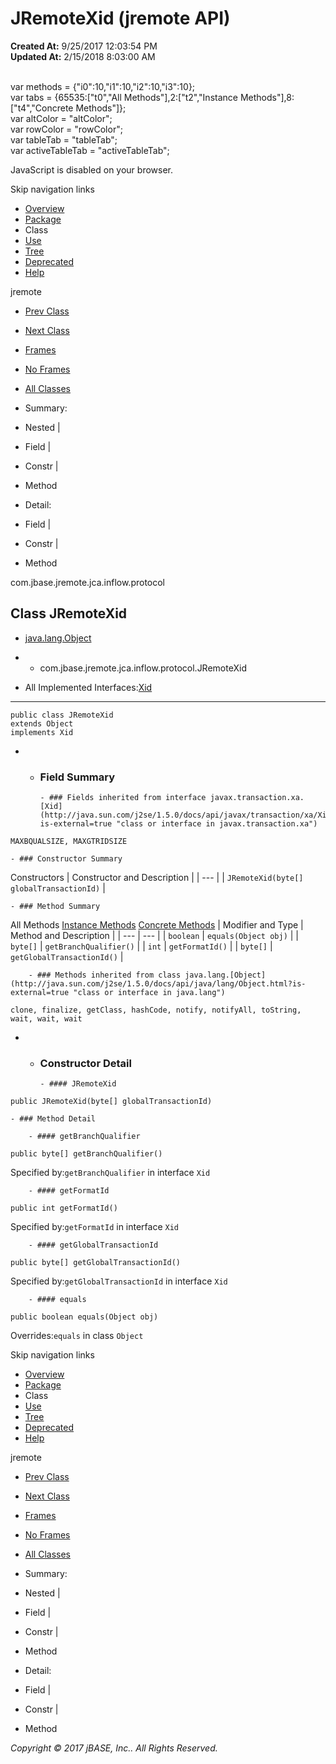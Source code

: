 # JRemoteXid (jremote   API)

**Created At:** 9/25/2017 12:03:54 PM  
**Updated At:** 2/15/2018 8:03:00 AM  

<!--<br>    try {<br>        if (location.href.indexOf('is-external=true') == -1) {<br>            parent.document.title="JRemoteXid (jremote   API)";<br>        }<br>    }<br>    catch(err) {<br>    }<br>//--><br>var methods = {"i0":10,"i1":10,"i2":10,"i3":10};<br>var tabs = {65535:["t0","All Methods"],2:["t2","Instance Methods"],8:["t4","Concrete Methods"]};<br>var altColor = "altColor";<br>var rowColor = "rowColor";<br>var tableTab = "tableTab";<br>var activeTableTab = "activeTableTab";
JavaScript is disabled on your browser.

Skip navigation links

- [Overview](../../../../../../overview-summary.html)
- [Package](/39264-protocol/com_jbase_jremote_jca_inflow_protocol_package-summary)
- Class
- [Use](/39265-class-use/com_jbase_jremote_jca_inflow_protocol_class-use_JRemoteXid)
- [Tree](/39264-protocol/com_jbase_jremote_jca_inflow_protocol_package-tree)
- [Deprecated](../../../../../../deprecated-list.html)
- [Help](../../../../../../help-doc.html)


jremote <br>

- [Prev Class](/39264-protocol/com_jbase_jremote_jca_inflow_protocol_inboundrequest "interface in com.jbase.jremote.jca.inflow.protocol")
- [Next Class](/39264-protocol/com_jbase_jremote_jca_inflow_protocol_noendpointactivatedresponse "class in com.jbase.jremote.jca.inflow.protocol")


- [Frames](../../../../../../index.html?com/jbase/jremote/jca/inflow/protocol//39264-protocol/com_jbase_jremote_jca_inflow_protocol_JRemoteXid)
- [No Frames](/39264-protocol/com_jbase_jremote_jca_inflow_protocol_JRemoteXid)


- [All Classes](../../../../../../allclasses-noframe.html)


<!--<br>  allClassesLink = document.getElementById("allclasses\_navbar\_top");<br>  if(window==top) {<br>    allClassesLink.style.display = "block";<br>  }<br>  else {<br>    allClassesLink.style.display = "none";<br>  }<br>  //-->

- Summary:
- Nested |
- Field |
- Constr |
- Method


- Detail:
- Field |
- Constr |
- Method

com.jbase.jremote.jca.inflow.protocol

## Class JRemoteXid

- [java.lang.Object](http://java.sun.com/j2se/1.5.0/docs/api/java/lang/Object.html?is-external=true "class or interface in java.lang")
- - com.jbase.jremote.jca.inflow.protocol.JRemoteXid


- All Implemented Interfaces:[Xid](http://java.sun.com/j2se/1.5.0/docs/api/javax/transaction/xa/Xid.html?is-external=true "class or interface in javax.transaction.xa")
* * *


```
public class JRemoteXid
extends Object
implements Xid
```

- - ### Field Summary

        - ### Fields inherited from interface javax.transaction.xa.[Xid](http://java.sun.com/j2se/1.5.0/docs/api/javax/transaction/xa/Xid.html?is-external=true "class or interface in javax.transaction.xa")
`MAXBQUALSIZE, MAXGTRIDSIZE`


    - ### Constructor Summary


Constructors | Constructor and Description |
| --- |
| `JRemoteXid(byte[] globalTransactionId)`  |


    - ### Method Summary


All Methods [Instance Methods](javascript:show%282%29;) [Concrete Methods](javascript:show%288%29;) | Modifier and Type | Method and Description |
| --- | --- |
| `boolean` | `equals(Object obj)`  |
| `byte[]` | `getBranchQualifier()`  |
| `int` | `getFormatId()`  |
| `byte[]` | `getGlobalTransactionId()`  |


        - ### Methods inherited from class java.lang.[Object](http://java.sun.com/j2se/1.5.0/docs/api/java/lang/Object.html?is-external=true "class or interface in java.lang")
`clone, finalize, getClass, hashCode, notify, notifyAll, toString, wait, wait, wait`

- - ### Constructor Detail

        - #### JRemoteXid

```
public JRemoteXid(byte[] globalTransactionId)
```


    - ### Method Detail

        - #### getBranchQualifier

```
public byte[] getBranchQualifier()
```
Specified by:`getBranchQualifier` in interface `Xid`


        - #### getFormatId

```
public int getFormatId()
```
Specified by:`getFormatId` in interface `Xid`


        - #### getGlobalTransactionId

```
public byte[] getGlobalTransactionId()
```
Specified by:`getGlobalTransactionId` in interface `Xid`


        - #### equals

```
public boolean equals(Object obj)
```
Overrides:`equals` in class `Object`

Skip navigation links

- [Overview](../../../../../../overview-summary.html)
- [Package](/39264-protocol/com_jbase_jremote_jca_inflow_protocol_package-summary)
- Class
- [Use](/39265-class-use/com_jbase_jremote_jca_inflow_protocol_class-use_JRemoteXid)
- [Tree](/39264-protocol/com_jbase_jremote_jca_inflow_protocol_package-tree)
- [Deprecated](../../../../../../deprecated-list.html)
- [Help](../../../../../../help-doc.html)


jremote <br>

- [Prev Class](/39264-protocol/com_jbase_jremote_jca_inflow_protocol_inboundrequest "interface in com.jbase.jremote.jca.inflow.protocol")
- [Next Class](/39264-protocol/com_jbase_jremote_jca_inflow_protocol_noendpointactivatedresponse "class in com.jbase.jremote.jca.inflow.protocol")


- [Frames](../../../../../../index.html?com/jbase/jremote/jca/inflow/protocol//39264-protocol/com_jbase_jremote_jca_inflow_protocol_JRemoteXid)
- [No Frames](/39264-protocol/com_jbase_jremote_jca_inflow_protocol_JRemoteXid)


- [All Classes](../../../../../../allclasses-noframe.html)


<!--<br>  allClassesLink = document.getElementById("allclasses\_navbar\_bottom");<br>  if(window==top) {<br>    allClassesLink.style.display = "block";<br>  }<br>  else {<br>    allClassesLink.style.display = "none";<br>  }<br>  //-->

- Summary:
- Nested |
- Field |
- Constr |
- Method


- Detail:
- Field |
- Constr |
- Method

*Copyright © 2017 jBASE, Inc.. All Rights Reserved.*
